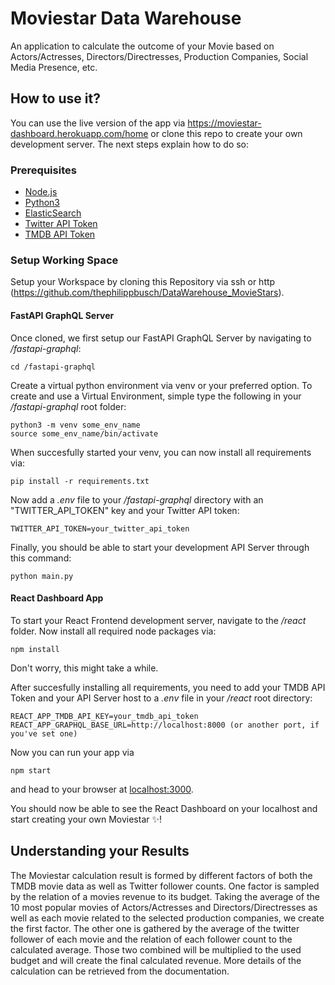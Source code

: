 # Moviestar Data Warehouse

An application to calculate the outcome of your Movie based on Actors/Actresses, Directors/Directresses, Production Companies, Social Media Presence, etc.


## How to use it?

You can use the live version of the app via <https://moviestar-dashboard.herokuapp.com/home> or clone this repo to create your own development server. The next steps explain how to do so:


### Prerequisites

+ [Node.js](https://nodejs.org/en/download/ "Download Node.js")
+ [Python3](https://www.python.org/downloads/ "Download Python")
+ [ElasticSearch](https://www.elastic.co/guide/en/elasticsearch/reference/current/install-elasticsearch.html "Installing ElasticSearch")
+ [Twitter API Token](https://developer.twitter.com/en/apply-for-access "Create Twitter Developer Account")
+ [TMDB API Token](https://www.themoviedb.org/signup "Create TMDB Account")


### Setup Working Space

Setup your Workspace by cloning this Repository via ssh or http (<https://github.com/thephilippbusch/DataWarehouse_MovieStars>).


#### FastAPI GraphQL Server

Once cloned, we first setup our FastAPI GraphQL Server by navigating to _/fastapi-graphql_:

```
cd /fastapi-graphql
```

Create a virtual python environment via venv or your preferred option. To create and use a Virtual Environment, simple type the following in your _/fastapi-graphql_ root folder:

```
python3 -m venv some_env_name
source some_env_name/bin/activate
```

When succesfully started your venv, you can now install all requirements via:

```
pip install -r requirements.txt
```

Now add a _.env_ file to your _/fastapi-graphql_ directory with an "TWITTER_API_TOKEN" key and your Twitter API token:

```
TWITTER_API_TOKEN=your_twitter_api_token
```

Finally, you should be able to start your development API Server through this command:

```
python main.py
```


#### React Dashboard App

To start your React Frontend development server, navigate to the _/react_ folder. Now install all required node packages via:

```
npm install
```

Don't worry, this might take a while.

After succesfully installing all requirements, you need to add your TMDB API Token and your API Server host to a _.env_ file in your _/react_ root directory:

```
REACT_APP_TMDB_API_KEY=your_tmdb_api_token
REACT_APP_GRAPHQL_BASE_URL=http://localhost:8000 (or another port, if you've set one)
```

Now you can run your app via

```
npm start
```

and head to your browser at [localhost:3000](http://localhost:3000).

You should now be able to see the React Dashboard on your localhost and start creating your own Moviestar :sparkles:!


## Understanding your Results

The Moviestar calculation result is formed by different factors of both the TMDB movie data as well as Twitter follower counts. One factor is sampled by the relation of a movies revenue to its budget. Taking the average of the 10 most popular movies of Actors/Actresses and Directors/Directresses as well as each movie related to the selected production companies, we create the first factor. The other one is gathered by the average of the twitter follower of each movie and the relation of each follower count to the calculated average. Those two combined will be multiplied to the used budget and will create the final calculated revenue. More details of the calculation can be retrieved from the documentation.
